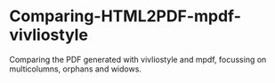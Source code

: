 # Comparing-HTML2PDF-mpdf-vivliostyle
Comparing the PDF generated with vivliostyle and mpdf, focussing on multicolumns, orphans and widows.
